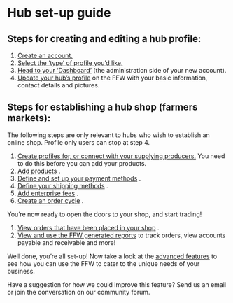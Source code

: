# [ ](https://openfoodnetwork.org/about/organisation/)Hub set-up guide

## Steps for creating and editing a hub profile:

1. [Create an account.](/create-an-account.md)
2. [Select the ‘type’ of profile you’d like.](/hub-profile-types.md)
3. [Head to your ‘Dashboard’](/the-dashboard.md)
    \(the administration side of your new account\).
4. [Update your hub’s profile](/your-profile.md)
    on the FFW with your basic information, contact details and pictures.

## Steps for establishing a hub shop \(farmers markets\):

The following steps are only relevant to hubs who wish to establish an online shop. Profile only users can stop at step 4.

1. [Create profiles for, or connect with your supplying producers.](/create-or-connect-with-your-supplying-producers.md)
   You need to do this before you can add your products.
2. [Add products](/products.md)
   .
3. [Define and set up your payment methods](/payment-methods.md)
   .
4. [Define your shipping methods](/shipping-methods.md)
   .
5. [Add enterprise fees](/enterprise-fees.md)
   .
6. [Create an order cycle](/order-cycles.md)
   .

You’re now ready to open the doors to your shop, and start trading!

1. [View orders that have been placed in your shop](/view-orders.md)
   .
2. [View and use the FFW generated reports](/reports.md)
   to track orders, view accounts payable and receivable and more!

Well done, you’re all set-up! Now take a look at the [advanced features](/advanced-features.md) to see how you can use the FFW to cater to the unique needs of your business.

Have a suggestion for how we could improve this feature? Send us an email or join the conversation on our community forum.

